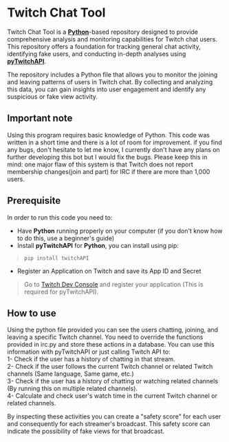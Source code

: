 # Twitch Chat Tool

Twitch Chat Tool is a **[Python](https://www.python.org/)**-based repository designed to provide comprehensive analysis and monitoring capabilities for Twitch chat users. This repository offers a foundation for tracking general chat activity, identifying fake users, and conducting in-depth analyses using **[pyTwitchAPI](https://github.com/Teekeks/pyTwitchAPI)**.

The repository includes a Python file that allows you to monitor the joining and leaving patterns of users in Twitch chat. By collecting and analyzing this data, you can gain insights into user engagement and identify any suspicious or fake view activity.

## Important note
Using this program requires basic knowledge of Python. This code was written in a short time and there is a lot of room for improvement. if you find any bugs, don't hesitate to let me know, I currently don't have any plans on further developing this bot but I would fix the bugs. Please keep this in mind: one major flaw of this system is that Twitch does not report membership changes(join and part) for IRC if there are more than 1,000 users.

## Prerequisite
In order to run this code you need to:
- Have **Python** running properly on your computer (if you don't know how to do this, use a beginner's guide)
- Install **pyTwitchAPI** for **Python**, you can install using pip:
>```pip install twitchAPI```
- Register an Application on Twitch and save its App ID and Secret
> Go to [Twitch Dev Console](https://dev.twitch.tv/console) and register your application (This is required for pyTwitchAPI).

## How to use
Using the python file provided you can see the users chatting, joining, and leaving a specific Twitch channel. You need to override the functions provided in irc.py and store these actions in a database. You can use this information with pyTwitchAPI or just calling Twitch API to:\
1- Check if the user has a history of chatting in that stream.\
2- Check if the user follows the current Twitch channel or related Twitch channels (Same language, Same game, etc.)\
3- Check if the user has a history of chatting or watching related channels (By running this on multiple related channels).\
4- Calculate and check user's watch time in the current Twitch channel or related channels.

By inspecting these activities you can create a "safety score" for each user and consequently for each streamer's broadcast. This safety score can indicate the possibility of fake views for that broadcast.
